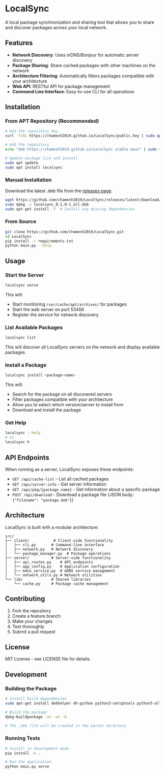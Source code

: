 # LocalSync

A local package synchronization and sharing tool that allows you to share and discover packages across your local network.

## Features

- **Network Discovery**: Uses mDNS/Bonjour for automatic server discovery
- **Package Sharing**: Share cached packages with other machines on the network
- **Architecture Filtering**: Automatically filters packages compatible with your architecture
- **Web API**: RESTful API for package management
- **Command Line Interface**: Easy-to-use CLI for all operations

## Installation

### From APT Repository (Recommended)

```bash
# Add the repository key
curl -fsSL https://chamesh2019.github.io/LocalSync/public.key | sudo apt-key add -

# Add the repository
echo "deb https://chamesh2019.github.io/LocalSync stable main" | sudo tee /etc/apt/sources.list.d/localsync.list

# Update package list and install
sudo apt update
sudo apt install localsync
```

### Manual Installation

Download the latest .deb file from the [releases page](https://github.com/chamesh2019/LocalSync/releases):

```bash
wget https://github.com/chamesh2019/LocalSync/releases/latest/download/localsync_0.1.0-1_all.deb
sudo dpkg -i localsync_0.1.0-1_all.deb
sudo apt-get install -f  # Install any missing dependencies
```

### From Source

```bash
git clone https://github.com/chamesh2019/LocalSync.git
cd LocalSync
pip install -r requirements.txt
python main.py --help
```

## Usage

### Start the Server

```bash
localsync serve
```

This will:
- Start monitoring `/var/cache/apt/archives/` for packages
- Start the web server on port 53456
- Register the service for network discovery

### List Available Packages

```bash
localsync list
```

This will discover all LocalSync servers on the network and display available packages.

### Install a Package

```bash
localsync install <package-name>
```

This will:
- Search for the package on all discovered servers
- Filter packages compatible with your architecture
- Allow you to select which version/server to install from
- Download and install the package

### Get Help

```bash
localsync --help
# or
localsync h
```

## API Endpoints

When running as a server, LocalSync exposes these endpoints:

- `GET /api/cache-list` - List all cached packages
- `GET /api/server-info` - Get server information
- `GET /api/pkg/{package_name}` - Get information about a specific package
- `POST /api/download` - Download a package file (JSON body: `{"filename": "package.deb"}`)

## Architecture

LocalSync is built with a modular architecture:

```
src/
├── client/           # Client-side functionality
│   ├── cli.py       # Command-line interface
│   ├── network.py   # Network discovery
│   └── package_manager.py  # Package operations
├── server/          # Server-side functionality
│   ├── api_routes.py    # API endpoints
│   ├── app_config.py    # Application configuration
│   ├── mdns_service.py  # mDNS service management
│   └── network_utils.py # Network utilities
└── lib/             # Shared libraries
    └── cache.py     # Package cache management
```

## Contributing

1. Fork the repository
2. Create a feature branch
3. Make your changes
4. Test thoroughly
5. Submit a pull request

## License

MIT License - see LICENSE file for details.

## Development

### Building the Package

```bash
# Install build dependencies
sudo apt-get install debhelper dh-python python3-setuptools python3-all

# Build the package
dpkg-buildpackage -us -uc -b

# The .deb file will be created in the parent directory
```

### Running Tests

```bash
# Install in development mode
pip install -e .

# Run the application
python main.py serve
```
